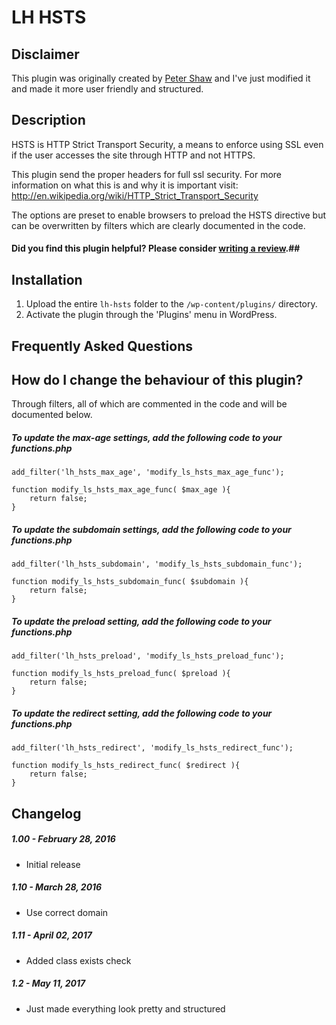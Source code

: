# LH HSTS

## Disclaimer
This plugin was originally created by [Peter Shaw](https://profiles.wordpress.org/shawfactor) and I've just modified it and made it more user friendly and structured.

## Description

HSTS is HTTP Strict Transport Security, a means to enforce using SSL even if the user accesses the site through HTTP and not HTTPS.

This plugin send the proper headers for full ssl security. For more information on what this is and why it is important visit: http://en.wikipedia.org/wiki/HTTP_Strict_Transport_Security

The options are preset to enable browsers to preload the HSTS directive but can be overwritten by filters which are clearly documented in the code.

#### Did you find this plugin helpful? Please consider [writing a review](https://wordpress.org/support/view/plugin-reviews/lh-hsts).##

## Installation

1. Upload the entire `lh-hsts` folder to the `/wp-content/plugins/` directory.
2. Activate the plugin through the 'Plugins' menu in WordPress.

## Frequently Asked Questions

## How do I change the behaviour of this plugin?

Through filters, all of which are commented in the code and will be documented below.

##### To update the max-age settings, add the following code to your functions.php
```
add_filter('lh_hsts_max_age', 'modify_ls_hsts_max_age_func');

function modify_ls_hsts_max_age_func( $max_age ){
	return false;
}
```

##### To update the subdomain settings, add the following code to your functions.php
```
add_filter('lh_hsts_subdomain', 'modify_ls_hsts_subdomain_func');

function modify_ls_hsts_subdomain_func( $subdomain ){
	return false;
}
```

##### To update the preload setting, add the following code to your functions.php
```
add_filter('lh_hsts_preload', 'modify_ls_hsts_preload_func');

function modify_ls_hsts_preload_func( $preload ){
	return false;
}
```

##### To update the redirect setting, add the following code to your functions.php
```
add_filter('lh_hsts_redirect', 'modify_ls_hsts_redirect_func');

function modify_ls_hsts_redirect_func( $redirect ){
	return false;
}
```

## Changelog

##### 1.00 - February 28, 2016
* Initial release

##### 1.10 - March 28, 2016
* Use correct domain

##### 1.11 - April 02, 2017
* Added class exists check

##### 1.2 - May 11, 2017
* Just made everything look pretty and structured